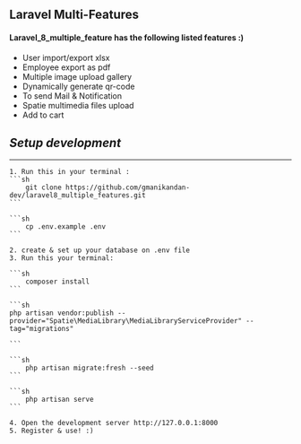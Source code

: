 ## Laravel Multi-Features
#### **Laravel_8_multiple_feature** has the following listed features :)


- User import/export xlsx
- Employee export as pdf
- Multiple image upload gallery
- Dynamically generate qr-code
- To send Mail & Notification
- Spatie multimedia files upload
- Add to cart

## _Setup development_
-------------------

	1. Run this in your terminal :
	```sh
        git clone https://github.com/gmanikandan-dev/laravel8_multiple_features.git 
    ```
    
    ```sh
        cp .env.example .env
    ```

	2. create & set up your database on .env file
    3. Run this your terminal:

    ```sh
        composer install 
    ```

    ```sh
    php artisan vendor:publish --provider="Spatie\MediaLibrary\MediaLibraryServiceProvider" --tag="migrations"

    ```

    ```sh
        php artisan migrate:fresh --seed
    ```

	```sh
        php artisan serve
    ```

	4. Open the development server http://127.0.0.1:8000
    5. Register & use! :)